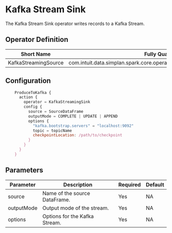 # Kafka Stream Sink

The Kafka Stream Sink operator writes records to a Kafka Stream. 

## Operator Definition

| Short Name | Fully Qualified Name |
|-----------|-------------|
| KafkaStreamingSource | com.intuit.data.simplan.spark.core.operators.sources.stream.KafkaStreamingSource |


## Configuration

``` javascript
    ProduceToKafka {
      action {
        operator = KafkaStreamingSink
        config {
          source = SourceDataFrame
          outputMode = COMPLETE | UPDATE | APPEND
          options {
            "kafka.bootstrap.servers" = "localhost:9092"
            topic = topicName
            checkpointLocation: /path/to/checkpoint
          }
        }
      }
    }
```

## Parameters

| Parameter | Description | Required | Default |
|-----------|-------------|----------|---------|
| source | Name of the source DataFrame. | Yes | NA |
| outputMode | Output mode of the stream. | Yes | NA |
| options | Options for the Kafka Stream. | Yes | NA |
